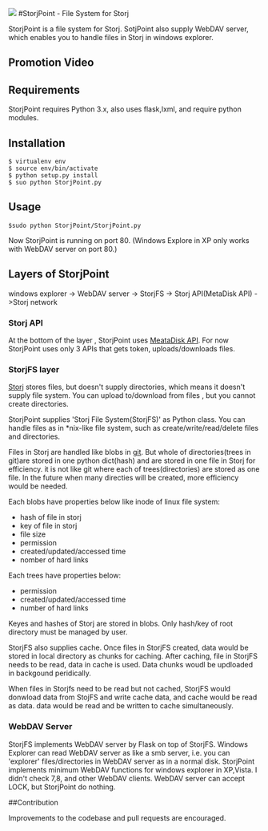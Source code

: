 ![](https://raw.githubusercontent.com/storj-jp/StorjPoint/master/icon.png) 
#StorjPoint -  File System for Storj

StorjPoint is a file system for Storj.
SotjPoint also supply WebDAV server, which enables you to handle files in Storj in windows explorer.

## Promotion Video
[](http://youtu.be/IztV_eEGE2Y)

## Requirements
StorjPoint requires Python 3.x, also uses flask,lxml, and require python modules.

## Installation

    $ virtualenv env
    $ source env/bin/activate
    $ python setup.py install
    $ suo python StorjPoint.py
    

## Usage

    $sudo python StorjPoint/StorjPoint.py

Now StorjPoint is running on port 80.
(Windows Explore in XP only works with WebDAV server on port 80.)


## Layers of StorjPoint
windows explorer -> WebDAV server -> StorjFS -> Storj API(MetaDisk API) ->Storj network

### Storj API
At the bottom of the layer , StorjPoint uses [MeataDisk API](http://github.com/storj/web-core).
For now StorjPoint uses only 3 APIs that gets token, uploads/downloads files.

### StorjFS layer
[Storj](http://storj.io) stores files, but doesn't supply directories, which means it doesn't supply file system. You can upload to/download from files , but you cannot create directories.

StorjPoint supplies 'Storj File System(StorjFS)' as Python class. You can handle files as in *nix-like file system, such as create/write/read/delete files and directories.

Files in Storj are handled like blobs in [git](http://git-scm.com/).  But whole of directories(trees in git)are stored in one python dict(hash) and are stored in one file in Storj for efficiency. it is not like git where each of trees(directories) are stored as one file. In the future when many directies will be created, more efficiency would be needed.

Each blobs have properties below like inode of linux file system:
* hash of file in storj
* key of file in storj
* file size
* permission
* created/updated/accessed time
* nomber of hard links
 
Each trees have properties below:
* permission
* created/updated/accessed time
* number of hard links

Keyes and hashes of Storj are stored in blobs. Only hash/key of root directory must be managed by user.


StorjFS also supplies cache. Once files in StorjFS created, data would be stored in local directory as chunks for caching. After caching, file in StorjFS needs to be read, data in cache is used. Data chunks woudl be updloaded in backgound peridically.

When files in Storjfs need to be read but not cached, StorjFS would donwload data from StojFS and write cache data, and cache would be read as data. data would be read and be written to cache simultaneously.

### WebDAV Server
StorjFS implements WebDAV server by Flask on top of StorjFS.
Windows Explorer can read WebDAV server as like a smb server, i.e. you can 'explorer' files/directories in WebDAV server as in a normal disk.
StorjPoint implements minimum WebDAV functions for windows explorer in XP,Vista. I didn't check 7,8, and other WebDAV clients. 
WebDAV server can accept LOCK, but StorjPoint do nothing.

##Contribution

Improvements to the codebase and pull requests are encouraged.


